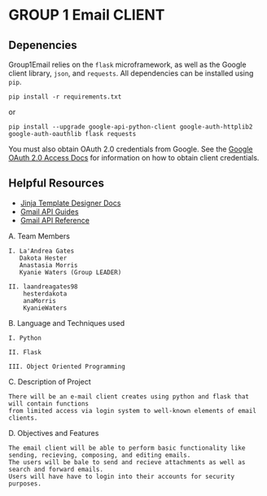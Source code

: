 # GROUP 1 Email CLIENT
## Depenencies
Group1Email relies on the `flask` microframework, as well as the Google client library, `json`, and `requests`. All dependencies can be installed using `pip`.

	pip install -r requirements.txt
or

	pip install --upgrade google-api-python-client google-auth-httplib2 google-auth-oauthlib flask requests
	
You must also obtain OAuth 2.0 credentials from Google. See the [Google OAuth 2.0 Access Docs](https://developers.google.com/identity/protocols/oauth2) for information on how to obtain client credentials.
## Helpful Resources
- [Jinja Template Designer Docs](https://jinja.palletsprojects.com/en/2.10.x/templates/)
- [Gmail API Guides](https://developers.google.com/gmail/api/guides)
- [Gmail API Reference](https://developers.google.com/gmail/api/reference/rest)

A. Team Members

	I. La'Andrea Gates
	   Dakota Hester
	   Anastasia Morris
	   Kyanie Waters (Group LEADER) 
	
	II. laandreagates98
	    hesterdakota
	    anaMorris
	    KyanieWaters

B. Language and Techniques used
	
	I. Python 
	
	II. Flask 
	
	III. Object Oriented Programming

C. Description of Project 
	
	There will be an e-mail client creates using python and flask that will contain functions 
	from limited access via login system to well-known elements of email clients.

D. Objectives and Features

	The email client will be able to perform basic functionality like sending, recieving, composing, and editing emails. 
	The users will be bale to send and recieve attachments as well as search and forward emails. 
	Users will have have to login into their accounts for security purposes.
